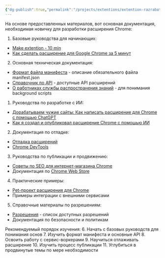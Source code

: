 ```yaml
---
{"dg-publish":true,"permalink":"/projects/extentions/extention-razrabotka-dlya-novichka-dokumentacziya/"}
---
```




На основе предоставленных материалов, вот основная документация, необходимая новичку для разработки расширения Chrome:

1. Базовые руководства для начинающих:
- [Make extention - 10 min](Make%20extention%20-%2010%20min.md)
- [Как сделать расширение для Google Chrome за 5 минут](Extention%20Google%20Chrome%20in%205%20min.md)

2. Основная техническая документация:
- [Формат файла манифеста](https://developer.chrome.com/docs/extensions/reference/manifest?hl=ru) - описание обязательного файла manifest.json
- [Справочник по API](https://developer.chrome.com/docs/extensions/reference/api?hl=ru) - доступные API расширений
- [О работниках службы распространения знаний](https://developer.chrome.com/docs/extensions/develop/concepts/service-workers?hl=ru) - для понимания background scripts

1. Руководства по разработке с ИИ:
- [Дорабатываем чужие сайты: Как написать расширение для Chrome с помощью ChatGPT](Дорабатываем%20чужие%20сайты%20Как%20написать%20расширение%20для%20Chrome%20с%20помощью%20ChatGPT%20%20Хабр.md)
- [Как я создал и опубликовал расширение Chrome с помощью ИИ](Как%20я%20создал%20и%20опубликовал%20расширение%20Chrome%20с%20помощью%20ИИ%20-%20Сообщество%20DEV.md)

2. Документация по отладке:
- [Отладка расширений](https://developer.chrome.com/docs/extensions/get-started/tutorial/debug?hl=ru)
- [Chrome DevTools](https://developers.google.com/web/tools/chrome-devtools/?hl=ru)

3. Руководства по публикации и продвижению:
- [Советы по SEO для интернет-магазина Chrome](Советы%20по%20SEO%20для%20интернет-магазина%20Chrome.md)
- Документация по [Chrome Web Store](https://chrome.google.com/webstore/devconsole/)

4. Практические примеры:
- [Pet-проект расширения для Chrome](Pet-проект%20расширения%20для%20Chrome%20как%20я%20вырастил%20аудиторию%20на%20100_%20и%20чему%20научился%20%20Хабр.md)
- Примеры интеграции с внешними сервисами

5. Справочные материалы по разрешениям:
- [Разрешения](https://developer.chrome.com/docs/extensions/reference/permissions-list?hl=ru) - список доступных разрешений
- Документация по безопасности и политикам

Рекомендуемый порядок изучения:
6. Начать с базовых руководств для понимания основ
7. Изучить формат манифеста и основные API
8. Освоить работу с сервис-воркерами
9. Научиться отлаживать расширение
10. Изучить процесс публикации
11. Углубиться в продвинутые темы по мере необходимости
